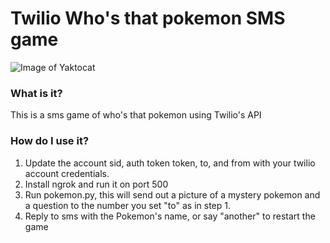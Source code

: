 # Twilio Who's that pokemon SMS game

![Image of Yaktocat](https://i.imgur.com/X9b1Ku6.png)

### What is it?

This is a sms game of who's that pokemon using Twilio's API

### How do I use it?

1. Update the account sid, auth token token, to, and from with your twilio account credentials.
2. Install ngrok and run it on port 500
3. Run pokemon.py, this will send out a picture of a mystery pokemon and a question to the number you set "to" as in step 1.
4. Reply to sms with the Pokemon's name, or say "another" to restart the game
